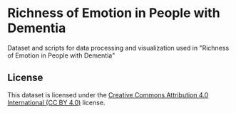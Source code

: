 # Richness of Emotion in People with Dementia
Dataset and scripts for data processing and visualization used in "Richness of Emotion in People with Dementia"

## License

This dataset is licensed under the [Creative Commons Attribution 4.0 International (CC BY 4.0)](https://creativecommons.org/licenses/by/4.0/) license.
